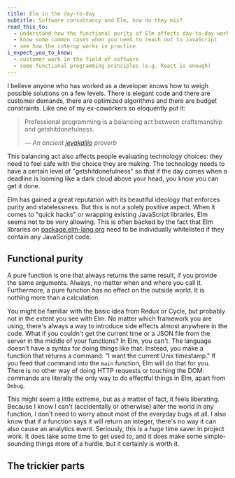 ```yaml
---
title: Elm in the day-to-day
subtitle: Software consultancy and Elm, how do they mix?
read_this_to:
  - understand how the functional purity of Elm affects day-to-day work
  - know some common cases when you need to reach out to JavaScript
  - see how the interop works in practice
i_expect_you_to_know:
  - customer work in the field of software
  - some functional programming principles (e.g. React is enough)
---
```


I believe anyone who has worked as a developer knows how to weigh possible solutions on a few levels. There is elegant code and there are customer demands, there are optimized algorithms and there are budget constraints. Like one of my ex-coworkers so eloquently put it:

> Professional programming is a balancing act between craftsmanship and getshitdonefulness.
>
> <cite>&mdash; An ancient [jevakallio](https://twitter.com/jevakallio) proverb</cite>


This balancing act also affects people evaluating technology choices: they need to feel safe with the choice they are making. The technology needs to have a certain level of "getshitdonefulness" so that if the day comes when a deadline is looming like a dark cloud above your head, you know you can get it done.

Elm has gained a great reputation with its beautiful ideology that enforces purity and statelessness. But this is not a solely positive aspect. When it comes to "quick hacks" or wrapping existing JavaScript libraries, Elm seems not to be very allowing. This is often backed by the fact that Elm libraries on [package.elm-lang.org](http://package.elm-lang.org/) need to be individually whitelisted if they contain any JavaScript code.


## Functional purity

A pure function is one that always returns the same result, if you provide the same arguments. Always, no matter when and where you call it. Furthermore, a pure function has no effect on the outside world. It is nothing more than a calculation.

You might be familiar with the basic idea from Redux or Cycle, but probably not in the extent you see with Elm. No matter which framework you are using, there's always a way to introduce side effects almost anywhere in the code. What if you couldn't get the current time or a JSON file from the server in the middle of your functions? In Elm, you can't. The language doesn't have a syntax for doing things like that. Instead, you make a function that returns a command: "I want the current Unix timestamp." If you feed that command into the `main` function, Elm will do that for you. There is no other way of doing HTTP requests or touching the DOM: commands are literally the only way to do effectful things in Elm, apart from `Debug`.

This might seem a little extreme, but as a matter of fact, it feels liberating. Because I know I can't (accidentally or otherwise) alter the world in any function, I don't need to worry about most of the everyday bugs at all. I also know that if a function says it will return an integer, there's no way it can also cause an analytics event. Seriously, this is a _huge_ time saver in project work. It does take some time to get used to, and it does make some simple-sounding things more of a hurdle, but it certainly is worth it.


## The trickier parts
